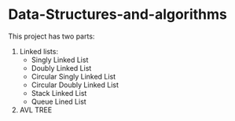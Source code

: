 # Data-Structures-and-algorithms
This project has two parts:
1. Linked lists:
   - Singly Linked List
   - Doubly Linked List
   - Circular Singly Linked List
   - Circular Doubly Linked List
   - Stack Linked List
   - Queue Lined List
2. AVL TREE

